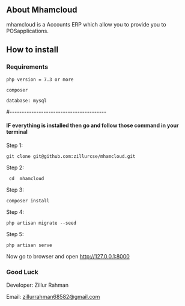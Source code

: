 ## About Mhamcloud

mhamcloud is a Accounts ERP which allow you to provide you to POSapplications.

## How to install

### Requirements 
`` php version = 7.3 or more ``

`` composer ``

`` database: mysql ``



#----------------------------------------
#### IF everything is installed then go and follow those command in your terminal


Step 1:

`` git clone git@github.com:zillurcse/mhamcloud.git ``

Step 2:

`` cd  mhamcloud``

Step 3:

`` composer install ``

Step 4:

`` php artisan migrate --seed ``

Step 5:

`` php artisan serve ``

Now go to browser and open http://127.0.0.1:8000

### Good Luck

Developer: Zillur Rahman

Email: zillurrahman68582@gmail.com


